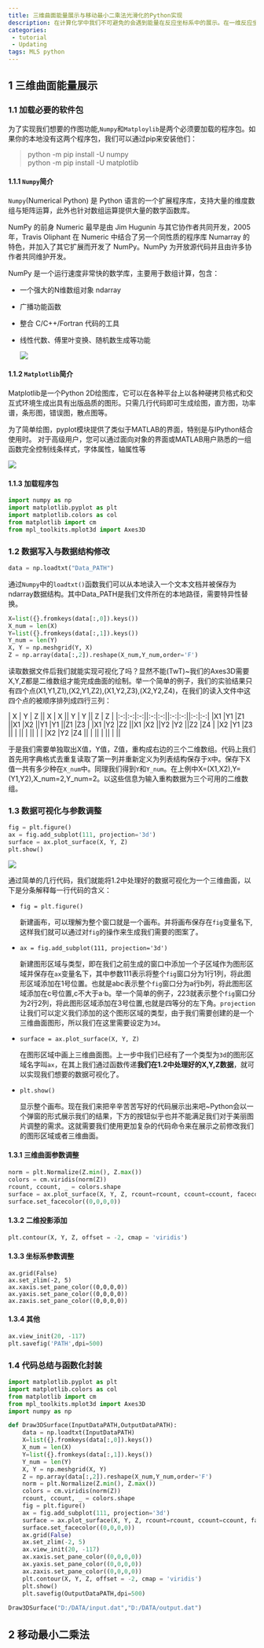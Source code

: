 ```yaml
---
title: 三维曲面能量展示与移动最小二乘法光滑化的Python实现
description: 在计算化学中我们不可避免的会遇到能量在反应坐标系中的展示。在一维反应坐标系中我们的能量变化是一条弯曲的曲线，而二维反应坐标系中，能量的变化将是一个起伏波动的曲面。在`Python`中我们可以通过`Matplotlib`这一程序包来实现数据的可视化。不简单的是，我的实验数据存在随机误差，所以做出的曲面也许不够光滑，因此我们需要使用移动最小二乘法来光滑化我们的实验数据曲面。
categories:
 - tutorial 
 - Updating
tags: MLS python 
---
```


## 1 三维曲面能量展示
### 1.1 加载必要的软件包
为了实现我们想要的作图功能,`Numpy`和`Matploylib`是两个必须要加载的程序包。如果你的本地没有这两个程序包，我们可以通过pip来安装他们：

> python -m pip install -U numpy  
python -m pip install -U matplotlib

#### 1.1.1 `Numpy`简介
`Numpy`(Numerical Python) 是 Python 语言的一个扩展程序库，支持大量的维度数组与矩阵运算，此外也针对数组运算提供大量的数学函数库。

NumPy 的前身 Numeric 最早是由 Jim Hugunin 与其它协作者共同开发，2005 年，Travis Oliphant 在 Numeric 中结合了另一个同性质的程序库 Numarray 的特色，并加入了其它扩展而开发了 NumPy。NumPy 为开放源代码并且由许多协作者共同维护开发。

NumPy 是一个运行速度非常快的数学库，主要用于数组计算，包含：
+ 一个强大的N维数组对象 ndarray

+ 广播功能函数

+ 整合 C/C++/Fortran 代码的工具

+ 线性代数、傅里叶变换、随机数生成等功能

  ![](https://www.numpy.org/_static/numpy_logo.png)


#### 1.1.2 `Matplotlib`简介
Matplotlib是一个Python 2D绘图库，它可以在各种平台上以各种硬拷贝格式和交互式环境生成出具有出版品质的图形。只需几行代码即可生成绘图，直方图，功率谱，条形图，错误图，散点图等。

为了简单绘图，pyplot模块提供了类似于MATLAB的界面，特别是与IPython结合使用时。 对于高级用户，您可以通过面向对象的界面或MATLAB用户熟悉的一组函数完全控制线条样式，字体属性，轴属性等

![](https://matplotlib.org/_static/logo2.png)

#### 1.1.3 加载程序包

```Python
import numpy as np
import matplotlib.pyplot as plt
import matplotlib.colors as col
from matplotlib import cm
from mpl_toolkits.mplot3d import Axes3D
```

### 1.2 数据写入与数据结构修改
```Python
data = np.loadtxt("Data_PATH")
```
通过`Numpy`中的`loadtxt()`函数我们可以从本地读入一个文本文档并被保存为ndarray数据结构。其中Data_PATH是我们文件所在的本地路径，需要特异性替换。
```Python
X=list({}.fromkeys(data[:,0]).keys())
X_num = len(X)
Y=list({}.fromkeys(data[:,1]).keys())
Y_num = len(Y)
X, Y = np.meshgrid(Y, X)
Z = np.array(data[:,2]).reshape(X_num,Y_num,order='F')
```
读取数据文件后我们就能实现可视化了吗？显然不能(TwT)~我们的Axes3D需要X,Y,Z都是二维数组才能完成曲面的绘制。举一个简单的例子，我们的实验结果只有四个点(X1,Y1,Z1),(X2,Y1,Z2),(X1,Y2,Z3),(X2,Y2,Z4)，在我们的读入文件中这四个点的被顺序排列成四行三列：

| X | Y | Z || X | X || Y | Y || Z | Z |
|:-:|:-:|:-:||:-:|:-:||:-:|:-:||:-:|:-:|
|X1 |Y1 |Z1 ||X1 |X2 ||Y1 |Y1 ||Z1 |Z3 |
|X1 |Y2 |Z2 ||X1 |X2 ||Y2 |Y2 ||Z2 |Z4 |
|X2 |Y1 |Z3 ||   |   ||   |   ||   |   |
|X2 |Y2 |Z4 ||   |   ||   |   ||   |   ||

于是我们需要单独取出X值，Y值，Z值，重构成右边的三个二维数组。代码上我们首先用字典格式去重复读取了第一列并重新定义为列表结构保存于`X`中。保存下X值一共有多少种在`X_num`中。同理我们得到`Y`和`Y_num`。在上例中X=(X1,X2),Y=(Y1,Y2),X_num=2,Y_num=2。以这些信息为输入重构数据为三个可用的二维数组。

### 1.3 数据可视化与参数调整

```python
fig = plt.figure()
ax = fig.add_subplot(111, projection='3d')
surface = ax.plot_surface(X, Y, Z)
plt.show()
```

![](https://github.com/DouBeeTwT/Data-Visualization/blob/master/3D-Surface/Result1.png?raw=true)

通过简单的几行代码，我们就能将1.2中处理好的数据可视化为一个三维曲面，以下是分条解释每一行代码的含义：

+ `fig = plt.figure()`

  新建画布，可以理解为整个窗口就是一个画布。并将画布保存在`fig`变量名下,这样我们就可以通过对`fig`的操作来生成我们需要的图案了。

+ `ax = fig.add_subplot(111, projection='3d')`

  新建图形区域与类型，即在我们之前生成的窗口中添加一个子区域作为图形区域并保存在`ax`变量名下，其中参数111表示将整个`fig`窗口分为1行1列，将此图形区域添加在1号位置。也就是abc表示整个`fig`窗口分为a行b列，将此图形区域添加在c号位置,c不大于a·b。举一个简单的例子，223就表示整个`fig`窗口分为2行2列，将此图形区域添加在3号位置,也就是四等分的左下角。`projection`让我们可以定义我们添加的这个图形区域的类型，由于我们需要创建的是一个三维曲面图形，所以我们在这里需要设定为`3d`。

+ `surface = ax.plot_surface(X, Y, Z)`

  在图形区域中画上三维曲面图。上一步中我们已经有了一个类型为`3d`的图形区域名字叫`ax`，在其上我们通过函数传递**我们在1.2中处理好的X,Y,Z数据**，就可以实现我们想要的数据可视化了。

+ `plt.show()`

  显示整个画布。现在我们来把辛辛苦苦写好的代码展示出来吧~Python会以一个弹窗的形式展示我们的结果，下方的按钮似乎也并不能满足我们对于美丽图片调整的需求。这就需要我们使用更加复杂的代码命令来在展示之前修改我们的图形区域或者三维曲面。

#### 1.3.1 三维曲面参数调整

```python
norm = plt.Normalize(Z.min(), Z.max())
colors = cm.viridis(norm(Z))
rcount, ccount, _ = colors.shape
surface = ax.plot_surface(X, Y, Z, rcount=rcount, ccount=ccount, facecolors=colors, shade=False)
surface.set_facecolor((0,0,0,0))
```



#### 1.3.2 二维投影添加

```python
plt.contour(X, Y, Z, offset = -2, cmap = 'viridis')
```



#### 1.3.3 坐标系参数调整

```
ax.grid(False)
ax.set_zlim(-2, 5)
ax.xaxis.set_pane_color((0,0,0,0))
ax.yaxis.set_pane_color((0,0,0,0))
ax.zaxis.set_pane_color((0,0,0,0))
```



#### 1.3.4 其他

```python
ax.view_init(20, -117)
plt.savefig('PATH',dpi=500)
```



### 1.4 代码总结与函数化封装

```python
import matplotlib.pyplot as plt
import matplotlib.colors as col
from matplotlib import cm
from mpl_toolkits.mplot3d import Axes3D
import numpy as np

def Draw3DSurface(InputDataPATH,OutputDataPATH):
	data = np.loadtxt(InputDataPATH)
	X=list({}.fromkeys(data[:,0]).keys())
	X_num = len(X)
	Y=list({}.fromkeys(data[:,1]).keys())
	Y_num = len(Y)
	X, Y = np.meshgrid(X, Y)
	Z = np.array(data[:,2]).reshape(X_num,Y_num,order='F')
	norm = plt.Normalize(Z.min(), Z.max())
	colors = cm.viridis(norm(Z))
	rcount, ccount, _ = colors.shape
	fig = plt.figure()
	ax = fig.add_subplot(111, projection='3d')
	surface = ax.plot_surface(X, Y, Z, rcount=rcount, ccount=ccount, facecolors=colors, shade=False)
	surface.set_facecolor((0,0,0,0))
	ax.grid(False)
	ax.set_zlim(-2, 5)
	ax.view_init(20, -117)
	ax.xaxis.set_pane_color((0,0,0,0))
	ax.yaxis.set_pane_color((0,0,0,0))
	ax.zaxis.set_pane_color((0,0,0,0))
	plt.contour(X, Y, Z, offset = -2, cmap = 'viridis')
	plt.show()
	plt.savefig(OutputDataPATH,dpi=500)
    
Draw3DSurface("D:/DATA/input.dat","D:/DATA/output.dat")
```



## 2 移动最小二乘法

